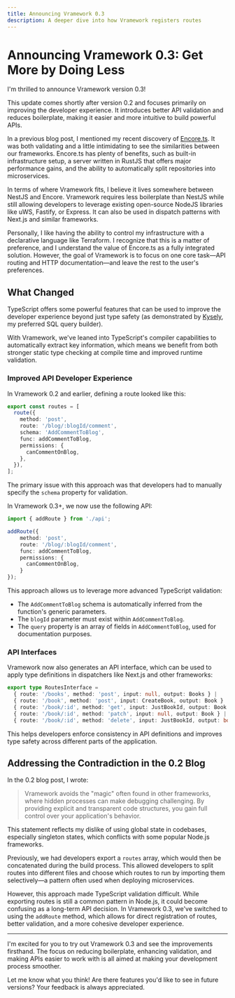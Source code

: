 ```yaml
---
title: Announcing Vramework 0.3
description: A deeper dive into how Vramework registers routes
---
```


# Announcing Vramework 0.3: Get More by Doing Less

I'm thrilled to announce Vramework version 0.3!

This update comes shortly after version 0.2 and focuses primarily on improving the developer experience. It introduces better API validation and reduces boilerplate, making it easier and more intuitive to build powerful APIs.

<!-- truncate -->

In a previous blog post, I mentioned my recent discovery of [Encore.ts](https://encore.dev/). It was both validating and a little intimidating to see the similarities between our frameworks. Encore.ts has plenty of benefits, such as built-in infrastructure setup, a server written in RustJS that offers major performance gains, and the ability to automatically split repositories into microservices.

In terms of where Vramework fits, I believe it lives somewhere between NestJS and Encore. Vramework requires less boilerplate than NestJS while still allowing developers to leverage existing open-source NodeJS libraries like uWS, Fastify, or Express. It can also be used in dispatch patterns with Next.js and similar frameworks.

Personally, I like having the ability to control my infrastructure with a declarative language like Terraform. I recognize that this is a matter of preference, and I understand the value of Encore.ts as a fully integrated solution. However, the goal of Vramework is to focus on one core task—API routing and HTTP documentation—and leave the rest to the user's preferences.

## What Changed

TypeScript offers some powerful features that can be used to improve the developer experience beyond just type safety (as demonstrated by [Kysely](https://kysely.dev/), my preferred SQL query builder).

With Vramework, we've leaned into TypeScript's compiler capabilities to automatically extract key information, which means we benefit from both stronger static type checking at compile time and improved runtime validation.

### Improved API Developer Experience

In Vramework 0.2 and earlier, defining a route looked like this:

```typescript
export const routes = [
  route({
    method: 'post',
    route: '/blog/:blogId/comment',
    schema: 'AddCommentToBlog',
    func: addCommentToBlog,
    permissions: {
      canCommentOnBlog,
    },
  }),
];
```

The primary issue with this approach was that developers had to manually specify the `schema` property for validation.

In Vramework 0.3+, we now use the following API:

```typescript
import { addRoute } from './api';

addRoute({
    method: 'post',
    route: '/blog/:blogId/comment',
    func: addCommentToBlog,
    permissions: {
      canCommentOnBlog,
    }
});
```

This approach allows us to leverage more advanced TypeScript validation:

- The `AddCommentToBlog` schema is automatically inferred from the function's generic parameters.
- The `blogId` parameter must exist within `AddCommentToBlog`.
- The `query` property is an array of fields in `AddCommentToBlog`, used for documentation purposes.

### API Interfaces

Vramework now also generates an API interface, which can be used to apply type definitions in dispatchers like Next.js and other frameworks:

```typescript
export type RoutesInterface =
  { route: '/books', method: 'post', input: null, output: Books } |
  { route: '/book', method: 'post', input: CreateBook, output: Book } |
  { route: '/book/:id', method: 'get', input: JustBookId, output: Book } |
  { route: '/book/:id', method: 'patch', input: null, output: Book } |
  { route: '/book/:id', method: 'delete', input: JustBookId, output: boolean };
```

This helps developers enforce consistency in API definitions and improves type safety across different parts of the application.

## Addressing the Contradiction in the 0.2 Blog

In the 0.2 blog post, I wrote:

> Vramework avoids the "magic" often found in other frameworks, where hidden processes can make debugging challenging. By providing explicit and transparent code structures, you gain full control over your application's behavior.

This statement reflects my dislike of using global state in codebases, especially singleton states, which conflicts with some popular Node.js frameworks.

Previously, we had developers export a `routes` array, which would then be concatenated during the build process. This allowed developers to split routes into different files and choose which routes to run by importing them selectively—a pattern often used when deploying microservices.

However, this approach made TypeScript validation difficult. While exporting routes is still a common pattern in Node.js, it could become confusing as a long-term API decision. In Vramework 0.3, we've switched to using the `addRoute` method, which allows for direct registration of routes, better validation, and a more cohesive developer experience.

---

I'm excited for you to try out Vramework 0.3 and see the improvements firsthand. The focus on reducing boilerplate, enhancing validation, and making APIs easier to work with is all aimed at making your development process smoother.

Let me know what you think! Are there features you'd like to see in future versions? Your feedback is always appreciated.